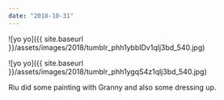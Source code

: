 ```yaml
---
date: "2018-10-31"
---
```


![yo yo]({{ site.baseurl }}/assets/images/2018/tumblr_phh1ybbIDv1qlj3bd_540.jpg)

![yo yo]({{ site.baseurl }}/assets/images/2018/tumblr_phh1ygqS4z1qlj3bd_540.jpg)

Riu did some painting with Granny and also some dressing up.
